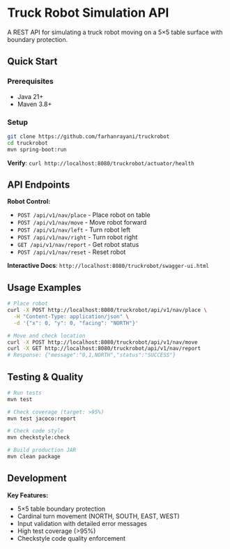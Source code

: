 # Truck Robot Simulation API

A REST API for simulating a truck robot moving on a 5×5 table surface with boundary protection.

## Quick Start

### Prerequisites
- Java 21+
- Maven 3.8+

### Setup
```bash
git clone https://github.com/farhanrayani/truckrobot
cd truckrobot
mvn spring-boot:run
```

**Verify**: `curl http://localhost:8080/truckrobot/actuator/health`

## API Endpoints

**Robot Control:**
- `POST /api/v1/nav/place` - Place robot on table
- `POST /api/v1/nav/move` - Move robot forward
- `POST /api/v1/nav/left` - Turn robot left
- `POST /api/v1/nav/right` - Turn robot right
- `GET /api/v1/nav/report` - Get robot status
- `POST /api/v1/nav/reset` - Reset robot

**Interactive Docs**: `http://localhost:8080/truckrobot/swagger-ui.html`

## Usage Examples

```bash
# Place robot
curl -X POST http://localhost:8080/truckrobot/api/v1/nav/place \
  -H "Content-Type: application/json" \
  -d '{"x": 0, "y": 0, "facing": "NORTH"}'

# Move and check location
curl -X POST http://localhost:8080/truckrobot/api/v1/nav/move
curl -X GET http://localhost:8080/truckrobot/api/v1/nav/report
# Response: {"message":"0,1,NORTH","status":"SUCCESS"}
```

## Testing & Quality

```bash
# Run tests
mvn test

# Check coverage (target: >95%)
mvn test jacoco:report

# Check code style
mvn checkstyle:check

# Build production JAR
mvn clean package
```

## Development

**Key Features:**
- 5×5 table boundary protection
- Cardinal turn movement (NORTH, SOUTH, EAST, WEST)
- Input validation with detailed error messages
- High test coverage (>95%)
- Checkstyle code quality enforcement
